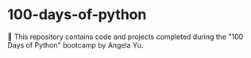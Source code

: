 # 100-days-of-python
🐍 This repository contains code and projects completed during the "100 Days of Python" bootcamp by Angela Yu.
